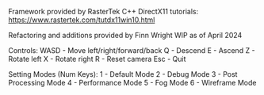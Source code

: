 Framework provided by RasterTek C++ DirectX11 tutorials:
https://www.rastertek.com/tutdx11win10.html

Refactoring and additions provided by Finn Wright
WIP as of April 2024

Controls:
WASD - Move left/right/forward/back
Q - Descend
E - Ascend
Z - Rotate left
X - Rotate right
R - Reset camera
Esc - Quit

Setting Modes (Num Keys):
1 - Default Mode
2 - Debug Mode
3 - Post Processing Mode
4 - Performance Mode
5 - Fog Mode
6 - Wireframe Mode